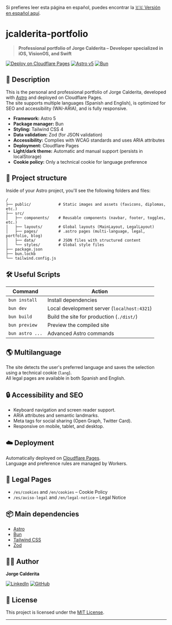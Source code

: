 Si prefieres leer esta página en español, puedes encontrar la [🇪🇸 Versión en español aquí](README_es.md).
# jcalderita-portfolio

> **Professional portfolio of Jorge Calderita – Developer specialized in iOS, VisionOS, and Swift**

[![Deploy on Cloudflare Pages](https://img.shields.io/badge/Cloudflare-Pages-orange?logo=cloudflare)](https://pages.cloudflare.com/)
[![Astro v5](https://img.shields.io/badge/Astro-5.x-blue?logo=astro)](https://astro.build/) 
[![Bun](https://img.shields.io/badge/Bun-1.x-pink?logo=bun)](https://bun.sh/)

## 🚀 Description

This is the personal and professional portfolio of Jorge Calderita, developed with [Astro](https://astro.build/) and deployed on Cloudflare Pages.  
The site supports multiple languages (Spanish and English), is optimized for SEO and accessibility (WAI-ARIA), and is fully responsive.

- **Framework:** Astro 5
- **Package manager:** Bun
- **Styling:** Tailwind CSS 4
- **Data validation:** Zod (for JSON validation)
- **Accessibility:** Complies with WCAG standards and uses ARIA attributes
- **Deployment:** Cloudflare Pages
- **Light/dark theme:** Automatic and manual support (persists in localStorage)
- **Cookie policy:** Only a technical cookie for language preference

## 📁 Project structure

Inside of your Astro project, you'll see the following folders and files:

```text
/
├── public/            # Static images and assets (favicons, diplomas, etc.)
├── src/
│   ├── components/    # Reusable components (navbar, footer, toggles, etc.)
│   ├── layouts/       # Global layouts (MainLayout, LegalLayout)
│   ├── pages/         # .astro pages (multi-language, legal, portfolio, blog)
│   ├── data/          # JSON files with structured content
│   └── styles/        # Global style files
├── package.json
├── bun.lockb
└── tailwind.config.js
```

## 🛠️ Useful Scripts

| Command            | Action                                         |
| ------------------ | ---------------------------------------------- |
| `bun install`      | Install dependencies                           |
| `bun dev`          | Local development server (`localhost:4321`)    |
| `bun build`        | Build the site for production (`./dist/`)      |
| `bun preview`      | Preview the compiled site                      |
| `bun astro ...`    | Advanced Astro commands                        |

## 🌎 Multilanguage

The site detects the user's preferred language and saves the selection using a technical cookie (`lang`).  
All legal pages are available in both Spanish and English.

## 🔒 Accessibility and SEO

- Keyboard navigation and screen reader support.
- ARIA attributes and semantic landmarks.
- Meta tags for social sharing (Open Graph, Twitter Card).
- Responsive on mobile, tablet, and desktop.

## ☁️ Deployment

Automatically deployed on [Cloudflare Pages](https://pages.cloudflare.com/).  
Language and preference rules are managed by Workers.

## 📄 Legal Pages

- `/es/cookies` and `/en/cookies` – Cookie Policy
- `/es/aviso-legal` and `/en/legal-notice` – Legal Notice

## 📦 Main dependencies

- [Astro](https://astro.build/)
- [Bun](https://bun.sh/)
- [Tailwind CSS](https://tailwindcss.com/)
- [Zod](https://zod.dev/)

## 👨‍💻 Author

**Jorge Calderita**

[![LinkedIn](https://img.shields.io/badge/linkedin-0077B5?style=for-the-badge&logoColor=white&labelColor=101010)](https://www.linkedin.com/in/jcalderita)
[![GitHub](https://img.shields.io/badge/github-181717?style=for-the-badge&logoColor=white&labelColor=101010)](https://github.com/jcalderita)

## 📄 License

This project is licensed under the [MIT License](LICENSE).

---
